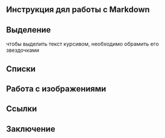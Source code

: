 ## Инструкция дял работы с Markdown

## Выделение

чтобы выделить текст курсивом, необходимо обрамить его звездочками

## Списки

## Работа с изображениями

## Ссылки

## Заключение 